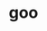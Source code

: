 ---
category: 3-letters
denotation: null
name: goo
reference_link: https://www.etymonline.com/word/goo
root_language: null
root_name: null
title: goo
type: free
word_sums:
- respelling: goo
  sum: 'Goo + '
---